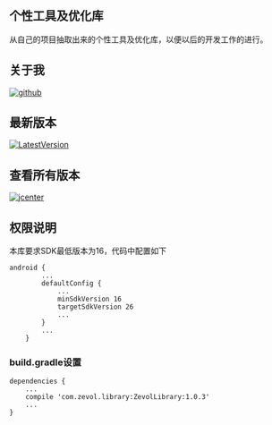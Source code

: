 ## 个性工具及优化库

从自己的项目抽取出来的个性工具及优化库，以便以后的开发工作的进行。


## 关于我
[![github](https://img.shields.io/badge/GitHub-SilentHi-green.svg)](https://github.com/SilentHi)


## 最新版本
[ ![LatestVersion](https://api.bintray.com/packages/zevol/maven/ZevolLibrary/images/download.svg) ](https://bintray.com/zevol/maven/ZevolLibrary/_latestVersion)

## 查看所有版本
[![jcenter](https://img.shields.io/badge/Jcenter-Latest%20Release-orange.svg)](https://jcenter.bintray.com/com/zevol/library//ZevolLibrary/)



## 权限说明

本库要求SDK最低版本为16，代码中配置如下
```
android {
        ...
        defaultConfig {
            ...
            minSdkVersion 16
            targetSdkVersion 26
            ...
        }
        ...
    }
```

### build.gradle设置
```
dependencies {
    ...
    compile 'com.zevol.library:ZevolLibrary:1.0.3'
    ...
}
```